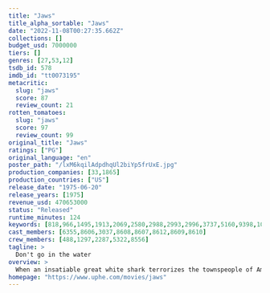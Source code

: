 ```yaml
---
title: "Jaws"
title_alpha_sortable: "Jaws"
date: "2022-11-08T00:27:35.662Z"
collections: []
budget_usd: 7000000
tiers: []
genres: [27,53,12]
tsdb_id: 578
imdb_id: "tt0073195"
metacritic:
  slug: "jaws"
  score: 87
  review_count: 21
rotten_tomatoes:
  slug: "jaws"
  score: 97
  review_count: 99
original_title: "Jaws"
ratings: ["PG"]
original_language: "en"
poster_path: "/lxM6kqilAdpdhqUl2biYp5frUxE.jpg"
production_companies: [33,1865]
production_countries: ["US"]
release_date: "1975-06-20"
release_years: [1975]
revenue_usd: 470653000
status: "Released"
runtime_minutes: 124
keywords: [818,966,1495,1913,2069,2580,2988,2993,2996,3737,5160,9398,10852,13031,13078,15097,15098,156175,158259,159743,163300,174617,223059,284923]
cast_members: [6355,8606,3037,8608,8607,8612,8609,8610]
crew_members: [488,1297,2287,5322,8556]
tagline: >
  Don't go in the water
overview: >
  When an insatiable great white shark terrorizes the townspeople of Amity Island, the police chief, an oceanographer and a grizzled shark hunter seek to destroy the blood-thirsty beast.
homepage: "https://www.uphe.com/movies/jaws"
---
```

